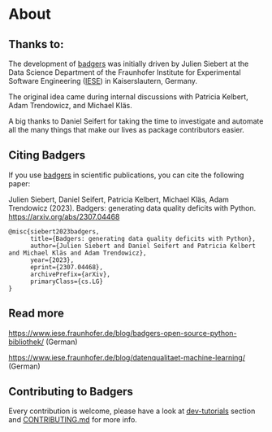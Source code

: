 # About

## Thanks to:

The development of [badgers](https://github.com/Fraunhofer-IESE/badgers) was initially driven by Julien Siebert at the Data Science Department of the Fraunhofer Institute for Experimental Software Engineering ([IESE](https://www.iese.fraunhofer.de/)) in Kaiserslautern, Germany.

The original idea came during internal discussions with Patricia Kelbert, Adam Trendowicz, and Michael Kläs.

A big thanks to Daniel Seifert for taking the time to investigate and automate all the many things that make our lives as package contributors easier.

## Citing Badgers

If you use [badgers](https://github.com/Fraunhofer-IESE/badgers) in scientific publications, you can cite the following paper:

Julien Siebert, Daniel Seifert, Patricia Kelbert, Michael Kläs, Adam Trendowicz (2023). Badgers: generating data quality deficits with Python. https://arxiv.org/abs/2307.04468

```
@misc{siebert2023badgers,
      title={Badgers: generating data quality deficits with Python}, 
      author={Julien Siebert and Daniel Seifert and Patricia Kelbert and Michael Kläs and Adam Trendowicz},
      year={2023},
      eprint={2307.04468},
      archivePrefix={arXiv},
      primaryClass={cs.LG}
}
```

## Read more

https://www.iese.fraunhofer.de/blog/badgers-open-source-python-bibliothek/ (German)

https://www.iese.fraunhofer.de/blog/datenqualitaet-machine-learning/ (German)

## Contributing to Badgers

Every contribution is welcome, please have a look at [dev-tutorials](../dev/Create-New-Tabular-Generators/) section and [CONTRIBUTING.md](https://github.com/Fraunhofer-IESE/badgers/blob/main/CONTRIBUTING.md) for more info.




